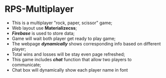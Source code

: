 # RPS-Multiplayer
* This is a multiplayer "rock, paper, scissor" game; 
* Web layout use **Materializecss**;
* ***Firebase*** is used to store data;
* Game will wait both player get ready to play game;
* The webpage ***dynamically*** shows corresponding info based on different player;
* Total wins and losses will be stay even page refreshed; 
* This game includes ***chat*** function that allow two players to communicate; 
* Chat box will dynamically show each player name in font